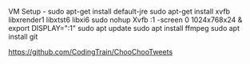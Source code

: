 VM Setup - 
  sudo apt-get install default-jre
  sudo apt-get install xvfb libxrender1 libxtst6 libxi6
  sudo nohup Xvfb :1 -screen 0 1024x768x24 &
  export DISPLAY=":1"
  sudo apt update
  sudo apt install ffmpeg
  sudo apt install git

https://github.com/CodingTrain/ChooChooTweets

